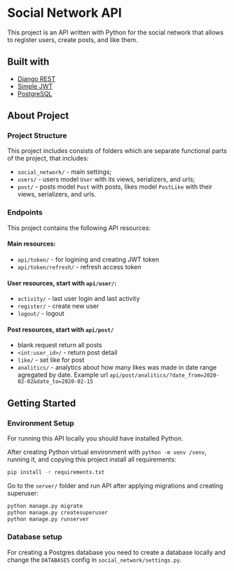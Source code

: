 # Social Network API
This project is an API written with Python for the social network that allows to register users, create posts, and like them.

## Built with
* [Django REST](https://www.django-rest-framework.org/)
* [Simple JWT](https://django-rest-framework-simplejwt.readthedocs.io/en/latest/)
* [PostgreSQL](https://www.postgresql.org/)


## About Project
### Project Structure
This project includes consists of folders which are separate functional parts of the project, that includes:

* `social_network/` - main settings;
* `users/` - users model `User` with its views, serializers, and urls;
* `post/` - posts model `Post` with posts, likes model `PostLike` with their views, serializers, and urls.

### Endpoints
This project contains the following API resources:

#### Main resources:
* `api/token/` - for logining and creating JWT token
* `api/token/refresh/` - refresh access token

#### User resources, start with `api/user/`:
* `activity/` - last user login and last activity
* `register/` - create new user
* `logout/` - logout

#### Post resources, start with `api/post/`
* blank request return all posts
* `<int:user_id>/` - return post detail
* `like/` - set like for post
* `analitics/` - analytics about how many likes was made in date range agregated by date. Example url
`api/post/analitics/?date_from=2020-02-02&date_to=2020-02-15`

## Getting Started
### Environment Setup

For running this API locally you should have installed Python.

After creating Python virtual environment with `python -m venv /venv`, running it, and copying this project install all requirements:
```bash
pip install -r requirements.txt
```
Go to the `server/` folder and run API after applying migrations and creating superuser:
```bash
python manage.py migrate
python manage.py createsuperuser
python manage.py runserver
``` 

### Database setup
For creating a Postgres database you need to create a database locally and change the `DATABASES` config in `social_network/settings.py`.
